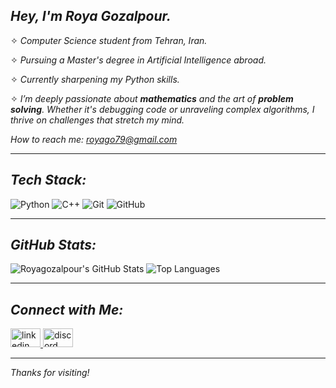  ##                               *Hey, I'm Roya Gozalpour.*


✧ *Computer Science student from Tehran, Iran.*

✧ *Pursuing a Master's degree in Artificial Intelligence abroad.*

✧ *Currently sharpening my Python skills.*

✧ *I’m deeply passionate about **mathematics**  and the art of **problem solving**. Whether it's debugging code or unraveling complex algorithms, I thrive on challenges that stretch my mind.*

*How to reach me: royago79@gmail.com*

---


## *Tech Stack:*

![Python](https://img.shields.io/badge/-Python-3776AB?style=flat-square&logo=python&logoColor=white)
![C++](https://img.shields.io/badge/-C++-00599C?style=flat-square&logo=cplusplus&logoColor=white)
![Git](https://img.shields.io/badge/-Git-F05032?style=flat-square&logo=git&logoColor=white)
![GitHub](https://img.shields.io/badge/-GitHub-181717?style=flat-square&logo=github&logoColor=white)

---

## *GitHub Stats:*

![Royagozalpour's GitHub Stats](https://github-readme-stats.vercel.app/api?username=Royagozalpour&show_icons=true&theme=material-palenight)
![Top Languages](https://github-readme-stats.vercel.app/api/top-langs/?username=Royagozalpour&layout=compact&theme=material-palenight)

---
## *Connect with Me:*

<a href="http://www.linkedin.com/in/roya-gozalpour-b39587234" target="_blank">
    <img src="https://raw.githubusercontent.com/maurodesouza/profile-readme-generator/master/src/assets/icons/social/linkedin/default.svg" width="48" height="30" alt="linkedin logo"  />
  </a>
  
 <a href="https://discordapp.com/users/_luciangel" target="_blank">
    <img src="https://raw.githubusercontent.com/maurodesouza/profile-readme-generator/master/src/assets/icons/social/discord/default.svg" width="48" height="30" alt="discord logo"  />
  </a>
  
---

*Thanks for visiting!*
